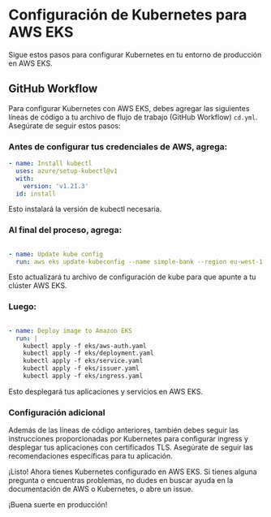 # Configuración de Kubernetes para AWS EKS

Sigue estos pasos para configurar Kubernetes en tu entorno de producción en AWS EKS.

## GitHub Workflow

Para configurar Kubernetes con AWS EKS, debes agregar las siguientes líneas de código a tu archivo de flujo de trabajo (GitHub Workflow) `cd.yml`. Asegúrate de seguir estos pasos:

### Antes de configurar tus credenciales de AWS, agrega:

```yaml
- name: Install kubectl
  uses: azure/setup-kubectl@v1
  with:
    version: 'v1.21.3'
  id: install
```
Esto instalará la versión de kubectl necesaria.

### Al final del proceso, agrega:

```yaml

- name: Update kube config
  run: aws eks update-kubeconfig --name simple-bank --region eu-west-1
```
Esto actualizará tu archivo de configuración de kube para que apunte a tu clúster AWS EKS.

### Luego:

```yaml

- name: Deploy image to Amazon EKS
  run: |
    kubectl apply -f eks/aws-auth.yaml
    kubectl apply -f eks/deployment.yaml
    kubectl apply -f eks/service.yaml
    kubectl apply -f eks/issuer.yaml
    kubectl apply -f eks/ingress.yaml
```
Esto desplegará tus aplicaciones y servicios en AWS EKS.
### Configuración adicional

Además de las líneas de código anteriores, también debes seguir las instrucciones proporcionadas por Kubernetes para configurar ingress y desplegar tus aplicaciones con certificados TLS. Asegúrate de seguir las recomendaciones específicas para tu aplicación.

¡Listo! Ahora tienes Kubernetes configurado en AWS EKS. Si tienes alguna pregunta o encuentras problemas, no dudes en buscar ayuda en la documentación de AWS o Kubernetes, o abre un issue.

¡Buena suerte en producción!